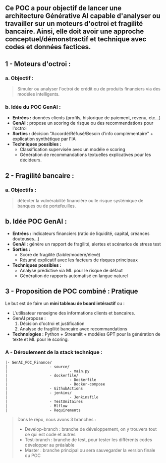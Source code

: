 ## Ce **POC** a pour objectif de lancer une architecture Générative AI capable d'analyser ou travailler sur un **moteurs d'octroi** et **fragilité bancaire.** Ainsi, elle doit avoir une approche **conceptuel/démonstractif** et **technique avec codes et données factices**.

## 1 - Moteurs d'octroi :

### a. Objectif : 
> Simuler ou analyser l'octroi de crédit ou de produits financiers via des modéles intelligents. 

### b. Idée du POC GenAI :
- **Entrées :** données clients (profils, historique de paiement, revenu, etc...)
- **GenAI :** propose un scoring de risque ou des recommendations pour l'octroi 
- **Sorties :** décision "Accordé/Réfusé/Besoin d'info complémentaire" + explication synthétique par l'IA 
- **Techniques possibles :**
    - Classification supervisée avec un modéle e scoring
    - Génération de recommandations textuelles explicatives pour les décideurs. 


## 2 - Fragilité bancaire :

### a. Objectifs : 
> détecter la vulnérabilité financière ou le risque systémique de banques ou de portefeuilles. 

## b. Idée POC GenAI :
- **Entrées :** indicateurs financiers (ratio de liquidité, capital, créances douteuses…)
- **GenAI :** génère un rapport de fragilité, alertes et scénarios de stress test
- **Sorties :**
    - Score de fragilité (faible/modéré/élevé)
    - Résumé explicatif avec les facteurs de risques principaux
- **Techniques possibles :**
    - Analyse prédictive via ML pour le risque de défaut
    - Génération de rapports automatisé en langue naturel
  
## 3 - Proposition de POC combiné : Pratique
Le but est de faire un **mini tableau de board intéractif** ou :
- L'utilisateur renseigne des informations clients et bancaires.
- GenAI propose :
    1. Décision d'octroi et justification
    2. Analyse de fragilité bancaire avec recommandations
- **Technologies :** Python + Streamlit + modéles GPT pour la génération de texte et ML pour le scoring.

### A - Déroulement de la stack technique :

    |- GenAI_POC_Finance/
    |                   - source/
    |                            - main.py
    |                   - dockerfile/
    |                            - Dockerfile
    |                            - Docker-compose
    |                   - GithubActions
    |                   - jenkins/
    |                            - Jenkinsfile
    |                   - TestUnitaires
    |                   - Mlflow
    |                   - Requirements

  > Dans le répo, nous avons 3 branches :
  >   - Develop-branch : branche de développement, on y trouvera tout ce qui est code et autres
  >   - Test-branch : branche de test, pour tester les différents codes développer au préalable
  >   - Master : branche principal ou sera sauvegarder la version finale du POC